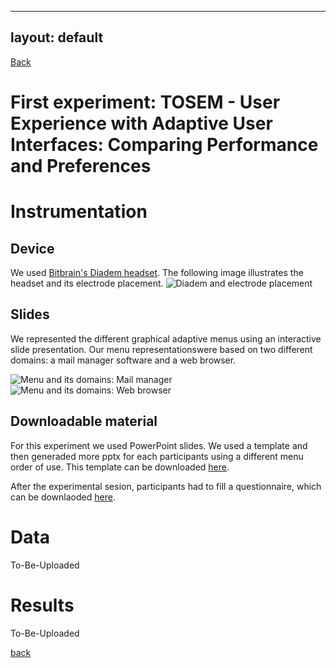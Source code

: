 
---
layout: default
---

<a href="https://anonexperiments.github.io/">Back</a>


# First experiment: TOSEM - User Experience with Adaptive User Interfaces: Comparing Performance and Preferences





# Instrumentation

## Device

We used [Bitbrain's Diadem headset](https://www.bitbrain.com/neurotechnology-products/dry-eeg/diadem). The following image illustrates the headset and its electrode placement.
 ![Diadem and electrode placement](/assets/images/Diadem.png)

## Slides

We represented the different graphical adaptive menus using an interactive slide presentation. Our menu representationswere based on two different domains: a mail manager software and a web browser.

 ![Menu and its domains: Mail manager](/assets/images/menus.png)
 ![Menu and its domains: Web browser](/assets/images/menus_2.png)

## Downloadable material

For this experiment we used PowerPoint slides. We used a template and then generaded more pptx for each participants using a different menu order of use. This template can be downloaded [here](downloads/instrumentation/slides.ppsx).

After the experimental sesion, participants had to fill a questionnaire, which can be downlaoded [here](downloads/instrumentation/QuestionnaireTemplate.xlsm).


# Data

To-Be-Uploaded

# Results

To-Be-Uploaded


[back](../)

